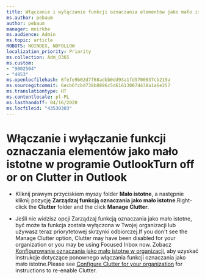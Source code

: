 ```yaml
---
title: Włączanie i wyłączanie funkcji oznaczania elementów jako mało istotne w programie Outlook
ms.author: pebaum
author: pebaum
manager: mnirkhe
ms.audience: Admin
ms.topic: article
ROBOTS: NOINDEX, NOFOLLOW
localization_priority: Priority
ms.collection: Adm_O365
ms.custom:
- "9002504"
- "4853"
ms.openlocfilehash: 6fefe9b02d7f68adbb0dd93a1fd9700837cb219a
ms.sourcegitcommit: 6ecb6fcbd738b8896c5d616130074438a1a6e357
ms.translationtype: HT
ms.contentlocale: pl-PL
ms.lasthandoff: 04/16/2020
ms.locfileid: "43530303"
---
```

# <a name="turn-off-or-on-clutter-in-outlook"></a><span data-ttu-id="43bde-102">Włączanie i wyłączanie funkcji oznaczania elementów jako mało istotne w programie Outlook</span><span class="sxs-lookup"><span data-stu-id="43bde-102">Turn off or on Clutter in Outlook</span></span>

- <span data-ttu-id="43bde-103">Kliknij prawym przyciskiem myszy folder **Mało istotne**, a następnie kliknij pozycję **Zarządzaj funkcją oznaczania jako mało istotne**.</span><span class="sxs-lookup"><span data-stu-id="43bde-103">Right-click the **Clutter** folder and the click **Manage Clutter**.</span></span> 

- <span data-ttu-id="43bde-104">Jeśli nie widzisz opcji Zarządzaj funkcją oznaczania jako mało istotne, być może ta funkcja została wyłączona w Twojej organizacji lub używasz teraz priorytetowej skrzynki odbiorczej.</span><span class="sxs-lookup"><span data-stu-id="43bde-104">If you don't see the Manage Clutter option, Clutter may have been disabled for your organization or you may be using Focused Inbox now.</span></span> <span data-ttu-id="43bde-105">Zobacz [Konfigurowanie oznaczania jako mało istotne w organizacji](https://support.office.com/article/832276bd-d024-47b6-a80a-a6b884907a5b?wt.mc_id=SCL_a9c72a77-1bc4-40e6-ba6d-103c1d1aba4c_AdmHlp), aby uzyskać instrukcje dotyczące ponownego włączania funkcji oznaczania jako mało istotne.</span><span class="sxs-lookup"><span data-stu-id="43bde-105">Please see [Configure Clutter for your organization](https://support.office.com/article/832276bd-d024-47b6-a80a-a6b884907a5b?wt.mc_id=SCL_a9c72a77-1bc4-40e6-ba6d-103c1d1aba4c_AdmHlp) for instructions to re-enable Clutter.</span></span>
